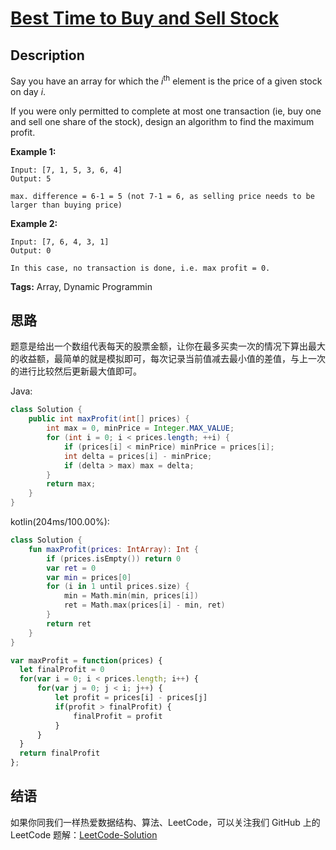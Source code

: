 # [Best Time to Buy and Sell Stock][title]

## Description

Say you have an array for which the *i*<sup>th</sup> element is the price of a given stock on day *i*.

If you were only permitted to complete at most one transaction (ie, buy one and sell one share of the stock), design an algorithm to find the maximum profit.

**Example 1:**

```
Input: [7, 1, 5, 3, 6, 4]
Output: 5

max. difference = 6-1 = 5 (not 7-1 = 6, as selling price needs to be larger than buying price)
```

**Example 2:**

```
Input: [7, 6, 4, 3, 1]
Output: 0

In this case, no transaction is done, i.e. max profit = 0.
```

**Tags:** Array, Dynamic Programmin


## 思路

题意是给出一个数组代表每天的股票金额，让你在最多买卖一次的情况下算出最大的收益额，最简单的就是模拟即可，每次记录当前值减去最小值的差值，与上一次的进行比较然后更新最大值即可。

Java:
```java
class Solution {
    public int maxProfit(int[] prices) {
        int max = 0, minPrice = Integer.MAX_VALUE;
        for (int i = 0; i < prices.length; ++i) {
            if (prices[i] < minPrice) minPrice = prices[i];
            int delta = prices[i] - minPrice;
            if (delta > max) max = delta;
        }
        return max;
    }
}
```

kotlin(204ms/100.00%):
```kotlin
class Solution {
    fun maxProfit(prices: IntArray): Int {
        if (prices.isEmpty()) return 0
        var ret = 0
        var min = prices[0]
        for (i in 1 until prices.size) {
            min = Math.min(min, prices[i])
            ret = Math.max(prices[i] - min, ret)
        }
        return ret
    }
}
```

```JavaScript
var maxProfit = function(prices) {
  let finalProfit = 0
  for(var i = 0; i < prices.length; i++) {
      for(var j = 0; j < i; j++) {
          let profit = prices[i] - prices[j]
          if(profit > finalProfit) {
              finalProfit = profit
          }
      }
  }
  return finalProfit
};
```
## 结语

如果你同我们一样热爱数据结构、算法、LeetCode，可以关注我们 GitHub 上的 LeetCode 题解：[LeetCode-Solution][ls]



[title]: https://leetcode.com/problems/best-time-to-buy-and-sell-stock
[ls]: https://github.com/RichCodersAndMe/LeetCode-Solution
